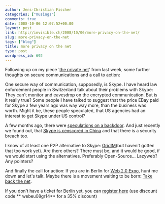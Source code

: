 ```yaml
---
author: Jens-Christian Fischer
categories: ["musings"]
comments: true
date: 2008-10-06 12:07:52+00:00
layout: post
link: http://invisible.ch/2008/10/06/more-privacy-on-the-net/
slug: more-privacy-on-the-net
tags: ["blog"]
title: more privacy on the net
type: post
wordpress_id: 692
---
```


Following up on my piece '[the private net](/2008/10/01/the-private-net/)' from last week, some further thoughts on secure communications and a call to action:

One secure way of communication, supposedly, is Skype. I have heard law enforcement people in Switzerland talk about their problems with Skype: They can't monitor and eavesdrop on the encrypted communication. But is it really true? Some people I have talked to suggest that the price EBay paid for Skype a few years ago was way way more, than the business was worth. Might it be, these people speculated, that US agencies had an interest to get Skype under US control?

A few months ago, there were [speculations on a backdoor](http://www.privacydigest.com/2008/07/26/speculation+over+possible+wiretap+back+door+skype). And just recently we found out, that [Skype is censcored in China](http://share.skype.com/sites/en/2008/10/skype_president_addresses_chin.html) and that there is a security breach too. 

I know of at least one P2P alternative to Skype: [GridIM](http://www.grid-evolution.com/)(but haven't gotten that too work yet). Are there others? There must be, and it would be good, if we would start using the alternatives. Preferably Open-Source... Lazyweb? Any pointers?

And finally the call for action: If you are in Berlin for [Web 2.0 Expo](http://europe.web2expo.com/), hunt me down and let's talk. Maybe there is a movement waiting to be born: [Take back the net](mailto:info@take-back-the-net.org).

If you don't have a ticket for Berlin yet, you can [register here](https://en.oreilly.com/webexberlin2008/public/register) (use discount code ** webeu08gr14** for a 35% discount)
